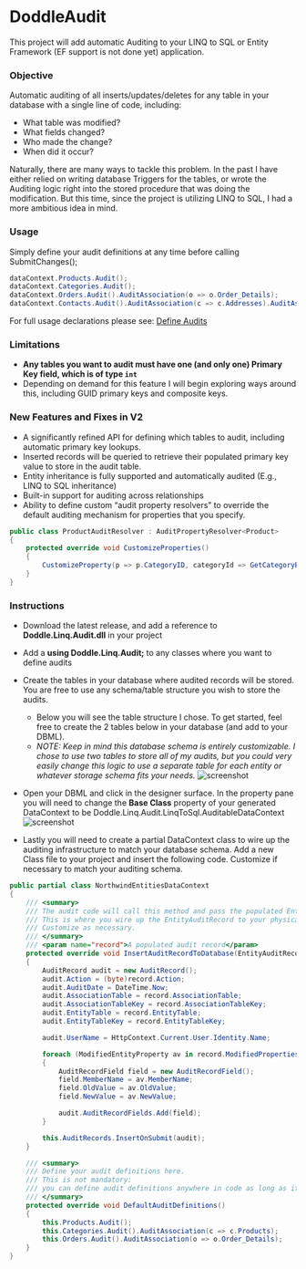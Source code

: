 # DoddleAudit
This project will add automatic Auditing to your LINQ to SQL or Entity Framework (EF support is not done yet) application.

### Objective
Automatic auditing of all inserts/updates/deletes for any table in your database with a single line of code,  including:
* What table was modified? 
* What fields changed? 
* Who made the change? 
* When did it occur? 

Naturally, there are many ways to tackle this problem. In the past I have either relied on writing database Triggers for the tables, or wrote the Auditing logic right into the stored procedure that was doing the modification. But this time, since the project is utilizing LINQ to SQL, I had a more ambitious idea in mind. 

### Usage

Simply define your audit definitions at any time before calling SubmitChanges();

```csharp
dataContext.Products.Audit();
dataContext.Categories.Audit();
dataContext.Orders.Audit().AuditAssociation(o => o.Order_Details);
dataContext.Contacts.Audit().AuditAssociation(c => c.Addresses).AuditAssociation(c => c.PhoneNumbers);
```

For full usage declarations please see: [Define Audits](Define-Audits.md)

### Limitations
* **Any tables you want to audit must have one (and only one) Primary Key field, which is of type `int`**
* Depending on demand for this feature I will begin exploring ways around this, including GUID primary keys and composite keys.

### New Features and Fixes in V2
* A significantly refined API for defining which tables to audit, including automatic primary key lookups.
* Inserted records will be queried to retrieve their populated primary key value to store in the audit table.
* Entity inheritance is fully supported and automatically audited (E.g., LINQ to SQL inheritance)
* Built-in support for auditing across relationships
* Ability to define custom “audit property resolvers” to override the default auditing mechanism for properties that you specify.

```csharp
public class ProductAuditResolver : AuditPropertyResolver<Product>
{
    protected override void CustomizeProperties()
    {
        CustomizeProperty(p => p.CategoryID, categoryId => GetCategoryByID(cid).CategoryName, "Category");
    }
}
```

### Instructions
* Download the latest release, and add a reference to **Doddle.Linq.Audit.dll** in your project
* Add a **using Doddle.Linq.Audit;** to any classes where you want to define audits
* Create the tables in your database where audited records will be stored. You are free to use any schema/table structure you wish to store the audits.
	* Below you will see the table structure I chose. To get started, feel free to create the 2 tables below in your database (and add to your DBML).
	* _NOTE: Keep in mind this database schema is entirely customizable. I chose to use two tables to store all of my audits, but you could very easily change this logic to use a separate table for each entity or whatever storage schema fits your needs._ 
![screenshot](http://blog2.matthidinger.com/ContentImages/LINQAuditTrailv2_B491/image_thumb_3.png)

* Open your DBML and click in the designer surface. In the property pane you will need to change the **Base Class** property of your generated DataContext to be Doddle.Linq.Audit.LinqToSql.AuditableDataContext
![screenshot](http://blog2.matthidinger.com/ContentImages/LINQAuditTrailv2_B491/image_thumb_4.png)      

* Lastly you will need to create a partial DataContext class to wire up the auditing infrastructure to match your database schema. Add a new Class file to your project and insert the following code. Customize if necessary to match your auditing schema. 

```csharp
public partial class NorthwindEntitiesDataContext
{
    /// <summary>
    /// The audit code will call this method and pass the populated EntityAuditRecord.
    /// This is where you wire up the EntityAuditRecord to your physical auditing tables.
    /// Customize as necessary.
    /// </summary>
    /// <param name="record">A populated audit record</param>
    protected override void InsertAuditRecordToDatabase(EntityAuditRecord record)
    {
        AuditRecord audit = new AuditRecord();
        audit.Action = (byte)record.Action;
        audit.AuditDate = DateTime.Now;
        audit.AssociationTable = record.AssociationTable;
        audit.AssociationTableKey = record.AssociationTableKey;
        audit.EntityTable = record.EntityTable;
        audit.EntityTableKey = record.EntityTableKey;

        audit.UserName = HttpContext.Current.User.Identity.Name;

        foreach (ModifiedEntityProperty av in record.ModifiedProperties)
        {
            AuditRecordField field = new AuditRecordField();
            field.MemberName = av.MemberName;
            field.OldValue = av.OldValue;
            field.NewValue = av.NewValue;

            audit.AuditRecordFields.Add(field);
        }

        this.AuditRecords.InsertOnSubmit(audit);
    }

    /// <summary>
    /// Define your audit definitions here. 
    /// This is not mandatory:
    /// you can define audit definitions anywhere in code as long as it is before SubmitChanges()
    /// </summary>
    protected override void DefaultAuditDefinitions()
    {
        this.Products.Audit();
        this.Categories.Audit().AuditAssociation(c => c.Products);
        this.Orders.Audit().AuditAssociation(o => o.Order_Details);
    }
}
```
